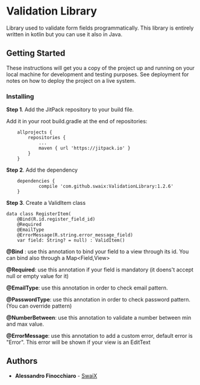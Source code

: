 # Validation Library

Library used to validate form fields programmatically.
This library is entirely written in kotlin but you can use it also in Java.

## Getting Started

These instructions will get you a copy of the project up and running on your local machine for development and testing purposes. See deployment for notes on how to deploy the project on a live system.

### Installing

**Step 1**. Add the JitPack repository to your build file.

Add it in your root build.gradle at the end of repositories:
```
	allprojects {
		repositories {
			...
			maven { url 'https://jitpack.io' }
		}
	}
```

**Step 2**. Add the dependency

```	
	dependencies {
	        compile 'com.github.swaix:ValidationLibrary:1.2.6'
	}
```

**Step 3**. Create a ValidItem class


```	
data class RegisterItem(
	@Bind(R.id.register_field_id) 
	@Required 
	@EmailType 
	@ErrorMessage(R.string.error_message_field) 
	var field: String? = null) : ValidItem()
```	

**@Bind** : use this annotation to bind your field to a view through its id. You can bind also through a Map<Field,View>

**@Required**: use this annotation if your field is mandatory (it doens't accept null or empty value for it)

**@EmailType**: use this annotation in order to check email pattern.

**@PasswordType**: use this annotation in order to check password pattern. (You can override pattern)

**@NumberBetween**: use this annotation to validate a number between min and max value.

**@ErrorMessage**: use this annotation to add a custom error, default error is "Error". This error will be shown if your view is an EditText


## Authors

* **Alessandro Finocchiaro**  - [SwaiX](https://github.com/swaix)


